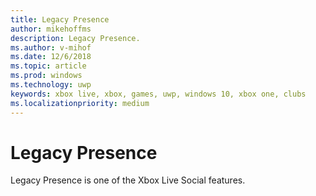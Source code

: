 ```yaml
---
title: Legacy Presence
author: mikehoffms
description: Legacy Presence.
ms.author: v-mihof
ms.date: 12/6/2018
ms.topic: article
ms.prod: windows
ms.technology: uwp
keywords: xbox live, xbox, games, uwp, windows 10, xbox one, clubs
ms.localizationpriority: medium
---
```


# Legacy Presence

Legacy Presence is one of the Xbox Live Social features.
